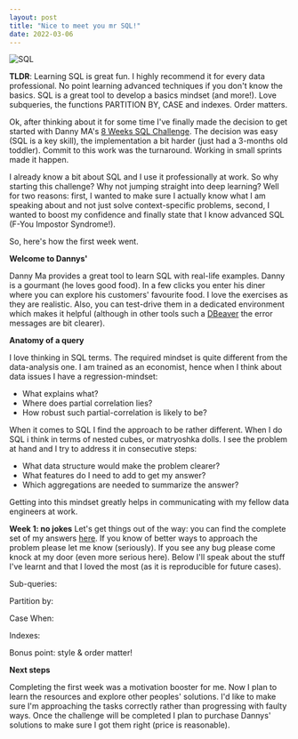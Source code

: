 ```yaml
---
layout: post
title: "Nice to meet you mr SQL!"
date: 2022-03-06
---
```


<img src="/images/SQL.jpg" alt="SQL">

**TLDR**: Learning SQL is great fun. I highly recommend it for every data professional. No point learning advanced techniques if you don't know the basics. SQL is a great tool to develop a basics mindset (and more!). Love subqueries, the functions PARTITION BY, CASE and indexes. Order matters.

Ok, after thinking about it for some time I've finally made the decision to get started with Danny MA's <a href="https://8weeksqlchallenge.com/">8  Weeks SQL Challenge</a>. The decision was easy (SQL is a key skill), the implementation a bit harder (just had a 3-months old toddler). Commit to this work was the turnaround. Working in small sprints made it happen.

I already know a bit about SQL and I use it professionally at work. So why starting this challenge? Why not jumping straight into deep learning? Well for two reasons: first, I wanted to make sure I actually know what I am speaking about and not just solve context-specific problems, second, I wanted to boost my confidence and finally state that I know advanced SQL (F-You Impostor Syndrome!).

So, here's how the first week went.

**Welcome to Dannys'**

Danny Ma provides a great tool to learn SQL with real-life examples. Danny is a gourmant (he loves good food). In a few clicks you enter his diner where you can explore his customers' favourite food. I love the exercises as they are realistic. Also, you can test-drive them in a dedicated environment which makes it helpful (although in other tools such a <a href="https://dbeaver.io/">DBeaver</a> the error messages are bit clearer).

**Anatomy of a query**

I love thinking in SQL terms. The required mindset is quite different from the data-analysis one. I am trained as an economist, hence when I think about data issues I have a regression-mindset: 

<ul>
  <li>What explains what?</li>
  <li>Where does partial correlation lies?</li>
  <li>How robust such partial-correlation is likely to be?</li>
</ul>

When it comes to SQL I find the approach to be rather different. When I do SQL i think in terms of nested cubes, or matryoshka dolls. I see the problem at hand and I try to address it in consecutive steps: 

<ul>
  <li>What data structure would make the problem clearer?</li>
  <li>What features do I need to add to get my answer?</li>
  <li>Which aggregations are needed to summarize the answer?</li>
</ul>

Getting into this mindset greatly helps in communicating with my fellow data engineers at work.

**Week 1: no jokes**
Let's get things out of the way: you can find the complete set of my answers <a href="https://github.com/nstamboglis/8WeekSQLChallenge/blob/main/DM8WSC_W1.sql">here</a>. If you know of better ways to approach the problem please let me know (seriously). If you see any bug please come knock at my door (even more serious here). Below I'll speak about the stuff I've learnt and that I loved the most (as it is reproducible for future cases).

<emph>Sub-queries:<emph>

<emph>Partition by:<emph>

<emph>Case When:<emph>

<emph>Indexes:<emph>

<emph>Bonus point: style & order matter!<emph>

**Next steps**

Completing the first week was a motivation booster for me. Now I plan to learn the resources and explore other peoples' solutions. I'd like to make sure I'm approaching the tasks correctly rather than progressing with faulty ways. Once the challenge will be completed I plan to purchase Dannys' solutions to make sure I got them right (price is reasonable).
